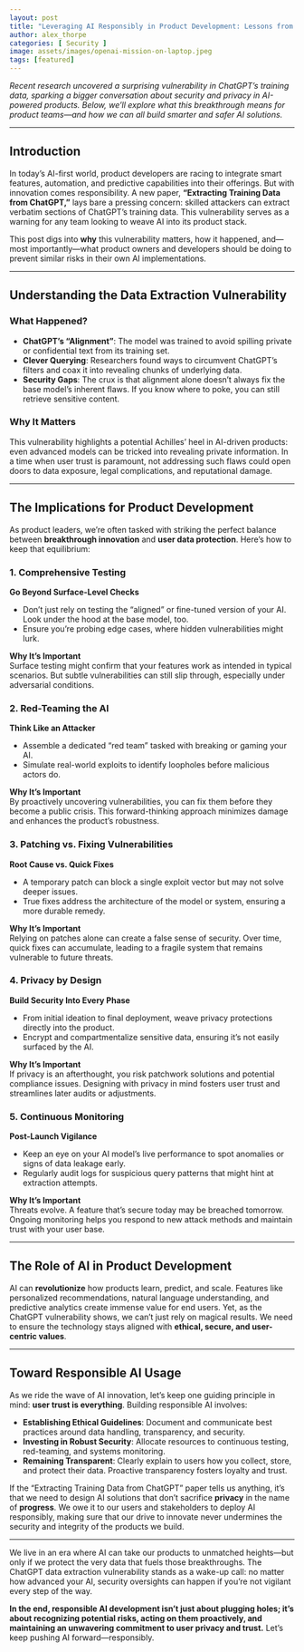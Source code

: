 ```yaml
---
layout: post
title: "Leveraging AI Responsibly in Product Development: Lessons from ChatGPT’s Data Extraction Vulnerability"
author: alex_thorpe
categories: [ Security ]
image: assets/images/openai-mission-on-laptop.jpeg
tags: [featured]
---
```


*Recent research uncovered a surprising vulnerability in ChatGPT’s training data, sparking a bigger conversation about security and privacy in AI-powered products. Below, we’ll explore what this breakthrough means for product teams—and how we can all build smarter and safer AI solutions.*

---

## Introduction

In today’s AI-first world, product developers are racing to integrate smart features, automation, and predictive capabilities into their offerings. But with innovation comes responsibility. A new paper, **“Extracting Training Data from ChatGPT,”** lays bare a pressing concern: skilled attackers can extract verbatim sections of ChatGPT’s training data. This vulnerability serves as a warning for any team looking to weave AI into its product stack.  

This post digs into **why** this vulnerability matters, how it happened, and—most importantly—what product owners and developers should be doing to prevent similar risks in their own AI implementations.

---

## Understanding the Data Extraction Vulnerability

### What Happened?

- **ChatGPT’s “Alignment”**: The model was trained to avoid spilling private or confidential text from its training set.  
- **Clever Querying**: Researchers found ways to circumvent ChatGPT’s filters and coax it into revealing chunks of underlying data.  
- **Security Gaps**: The crux is that alignment alone doesn’t always fix the base model’s inherent flaws. If you know where to poke, you can still retrieve sensitive content.

### Why It Matters

This vulnerability highlights a potential Achilles’ heel in AI-driven products: even advanced models can be tricked into revealing private information. In a time when user trust is paramount, not addressing such flaws could open doors to data exposure, legal complications, and reputational damage.

---

## The Implications for Product Development

As product leaders, we’re often tasked with striking the perfect balance between **breakthrough innovation** and **user data protection**. Here’s how to keep that equilibrium:

### 1. Comprehensive Testing

**Go Beyond Surface-Level Checks**  
- Don’t just rely on testing the “aligned” or fine-tuned version of your AI. Look under the hood at the base model, too.  
- Ensure you’re probing edge cases, where hidden vulnerabilities might lurk.

**Why It’s Important**  
Surface testing might confirm that your features work as intended in typical scenarios. But subtle vulnerabilities can still slip through, especially under adversarial conditions.

### 2. Red-Teaming the AI

**Think Like an Attacker**  
- Assemble a dedicated “red team” tasked with breaking or gaming your AI.  
- Simulate real-world exploits to identify loopholes before malicious actors do.

**Why It’s Important**  
By proactively uncovering vulnerabilities, you can fix them before they become a public crisis. This forward-thinking approach minimizes damage and enhances the product’s robustness.

### 3. Patching vs. Fixing Vulnerabilities

**Root Cause vs. Quick Fixes**  
- A temporary patch can block a single exploit vector but may not solve deeper issues.  
- True fixes address the architecture of the model or system, ensuring a more durable remedy.

**Why It’s Important**  
Relying on patches alone can create a false sense of security. Over time, quick fixes can accumulate, leading to a fragile system that remains vulnerable to future threats.

### 4. Privacy by Design

**Build Security Into Every Phase**  
- From initial ideation to final deployment, weave privacy protections directly into the product.  
- Encrypt and compartmentalize sensitive data, ensuring it’s not easily surfaced by the AI.

**Why It’s Important**  
If privacy is an afterthought, you risk patchwork solutions and potential compliance issues. Designing with privacy in mind fosters user trust and streamlines later audits or adjustments.

### 5. Continuous Monitoring

**Post-Launch Vigilance**  
- Keep an eye on your AI model’s live performance to spot anomalies or signs of data leakage early.  
- Regularly audit logs for suspicious query patterns that might hint at extraction attempts.

**Why It’s Important**  
Threats evolve. A feature that’s secure today may be breached tomorrow. Ongoing monitoring helps you respond to new attack methods and maintain trust with your user base.

---

## The Role of AI in Product Development

AI can **revolutionize** how products learn, predict, and scale. Features like personalized recommendations, natural language understanding, and predictive analytics create immense value for end users. Yet, as the ChatGPT vulnerability shows, we can’t just rely on magical results. We need to ensure the technology stays aligned with **ethical, secure, and user-centric values**.

---

## Toward Responsible AI Usage

As we ride the wave of AI innovation, let’s keep one guiding principle in mind: **user trust is everything**. Building responsible AI involves:

- **Establishing Ethical Guidelines**: Document and communicate best practices around data handling, transparency, and security.  
- **Investing in Robust Security**: Allocate resources to continuous testing, red-teaming, and systems monitoring.  
- **Remaining Transparent**: Clearly explain to users how you collect, store, and protect their data. Proactive transparency fosters loyalty and trust.

If the “Extracting Training Data from ChatGPT” paper tells us anything, it’s that we need to design AI solutions that don’t sacrifice **privacy** in the name of **progress**. We owe it to our users and stakeholders to deploy AI responsibly, making sure that our drive to innovate never undermines the security and integrity of the products we build.

---


We live in an era where AI can take our products to unmatched heights—but only if we protect the very data that fuels those breakthroughs. The ChatGPT data extraction vulnerability stands as a wake-up call: no matter how advanced your AI, security oversights can happen if you’re not vigilant every step of the way.

**In the end, responsible AI development isn’t just about plugging holes; it’s about recognizing potential risks, acting on them proactively, and maintaining an unwavering commitment to user privacy and trust.** Let’s keep pushing AI forward—responsibly.
